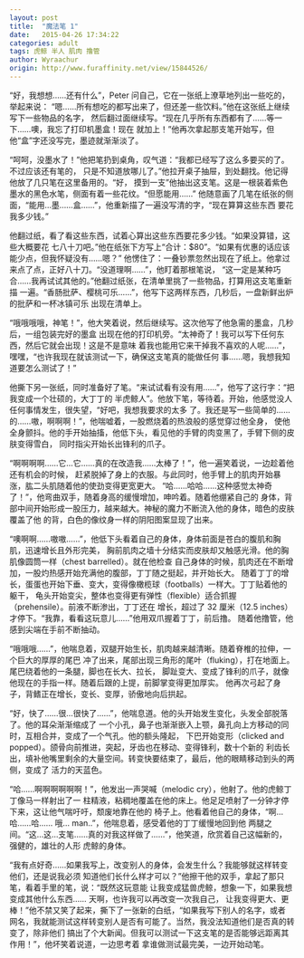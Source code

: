 ```yaml
---
layout: post
title:  "魔法笔 1"
date:   2015-04-26 17:34:22
categories: adult
tags: 虎鲸 半人 肌肉 撸管
author: Wyraachur
origin: http://www.furaffinity.net/view/15844526/
---
```


“好，我想想……还有什么”，Peter 问自己，它在一张纸上潦草地列出一些吃的，举起来说：
“嗯……所有想吃的都写出来了，但还差一些饮料。”他在这张纸上继续写下一些物品的名字，
然后翻过面继续写。“现在几乎所有东西都有了……等一下……噢，我忘了打印机墨盒！现在
就加上！”他再次拿起那支笔开始写，但他“盒”字还没写完，墨迹就渐渐淡了。

“呵呵，没墨水了！”他把笔扔到桌角，叹气道：“我都已经写了这么多要买的了。不过应该还有笔的，
只是不知道放哪儿了。”他拉开桌子抽屉，到处翻找。他记得他放了几只笔在这里备用的。“好，
摸到一支”他抽出这支笔。这是一根装着紫色墨水的黑色水笔，侧面有着一些花纹。“但愿能用……”
他随意画了几笔在纸张的侧面，“能用…墨……盒……”，他重新描了一遍没写清的字，“现在算算这些东西
要花我多少钱。”

他翻过纸，看了看这些东西，试着心算出这些东西要花多少钱。“如果没算错，这些大概要花
七八十刀吧。”他在纸张下方写上“合计：$80”。“如果有优惠的话应该能少点，但我怀疑没有……嗯？”
他愣住了：一叠钞票忽然出现在了纸上。他拿过来点了点，正好八十刀。“没道理啊……”，他盯着那根笔说，
“这一定是某种巧合……我再试试其他的。”他翻过纸张，在清单里挑了一些物品，打算用这支笔重新描
一遍。“香肠批萨、樱桃可乐……”，他写下这两样东西，几秒后，一盘新鲜出炉的批萨和一杯冰镇可乐
出现在清单上。

“哦哦哦哦，神笔！”，他大笑着说，然后继续写。这次他写了他急需的墨盒，几秒后，一组包装完好的墨盒
出现在他的打印机旁。“太神奇了！我可以写下任何东西，然后它就会出现！这是不是意味
着我也能用它来干掉我不喜欢的人呢……”，嘿嘿，“也许我现在就该测试一下，确保这支笔真的能做任何
事……嗯，我想我知道要怎么测试了！”

他撕下另一张纸，同时准备好了笔。“来试试看有没有用……”，他写了这行字：“把我变成一个壮硕的，大丁丁的
半虎鲸人”。他放下笔，等待着。开始，他感觉没人任何事情发生，很失望，“好吧，我想我要求的太多
了。我还是写一些简单的……的……嗷，啊啊啊！”，他喘嘘着，一股燃烧着的热浪般的感觉穿过他全身，
使他全身颤抖。他的手开始抽搐，他低下头，看见他的手臂的肉变黑了，手臂下侧的皮肤变得雪白，
同时指尖开始长出锋利的爪子。

“啊啊啊啊……它…它……真的在改造我……太棒了！”，他一遍笑着说，一边趁着他还有机会的时候，
赶紧脱掉了身上的衣服。与此同时，他手臂上的肌肉开始暴涨，肱二头肌随着他的使劲变得更宽更大。
“哈……哈哈……这种感觉太神奇了！”，他弯曲双手，随着身高的缓慢增加，呻吟着。随着他绷紧自己的
身体，背部中间开始形成一股压力，越来越大。神秘的魔力不断流入他的身体，暗色的皮肤覆盖了他
的背，白色的像纹身一样的阴阳图案显现了出来。

“噢啊啊……嗷嗷……”，他低下头看着自己的身体，身体前面是苍白的腹肌和胸肌，迅速增长且外形完美，
胸前肌肉之墙十分结实而皮肤却又触感光滑。他的胸肌像圆筒一样（chest barrelled）。就在他检查
自己身体的时候，肌肉还在不断增加，一股灼热感开始充满他的腹部，丁丁随之挺起，并开始长大。
随着丁丁的增长，蛋蛋也开始下垂、变大，变得像橄榄球（footballs）一样大。丁丁贴着他的躯干，
龟头开始变尖，整体也变得更有弹性（flexible）适合抓握（prehensile）。前液不断渗出，丁丁还在
增长，超过了 32 厘米（12.5 inches）才停下。“我靠，看看这玩意儿……”他用双爪握着丁丁，前后撸。
随着他撸管，他感到尖端在手前不断抽动。

“哦哦哦……”，他喘息着，双腿开始生长，肌肉越来越清晰。随着脊椎的拉伸，一个巨大的厚厚的尾巴
冲了出来，尾部出现三角形的尾叶（fluking），打在地面上。尾巴绕着他的一条腿，脚也在长大、拉长，
脚趾变大、变成了锋利的爪子，就像他现在的手指一样。随着后跟的上提，前脚掌变得更加厚实。
他再次弓起了身子，背鳍正在增长，变长、变厚，骄傲地向后拱起。

“好，快了……很…很快了……”，他喘息道。他的头开始发生变化，头发全部脱落了。他的耳朵渐渐缩成了
一个小孔，鼻子也渐渐嵌入上颚，鼻孔向上方移动的同时，互相合并，变成了一个气孔。他的额头隆起，
下巴开始变形（clicked and popped）。颌骨向前推进，突起，牙齿也在移动、变得锋利，数十个新的
利齿长出，填补他嘴里剩余的大量空间。转变快要结束了，最后，他的眼睛移动到头的两侧，变成了
活力的天蓝色。

“哈……啊啊啊啊啊啊！”，他发出一声哭喊（melodic cry），他射了。他的虎鲸丁丁像马一样射出了一
柱精液，粘稠地覆盖在他的床上。他足足喷射了一分钟才停下来，这让他气喘吁吁，颓废地靠在他的
椅子上。他看着他自己的身体，“啊…哈……哈…… 哦… man..”，他喘息着，感受着他的丁丁缓慢地回到他
两腿之间。“这…这…支笔……真的对我这样做了……”，他笑道，欣赏着自己这幅新的，强健的，雄壮的人形
虎鲸的身体。

“我有点好奇……如果我写上，改变别人的身体，会发生什么？我能够就这样转变他们，还是说我必须
知道他们长什么样才可以？”他擦干他的双手，拿起了那只笔，看着手里的笔，说：“既然这玩意能
让我变成猛兽虎鲸，想象一下，如果我想变成其他什么东西…… 天啊，也许我可以再改变一次我自己，
让我变得更大、更棒！”他不禁又笑了起来，撕下了一张新的白纸，“如果我写下别人的名字，或者
网名，我就能测试这样转变别人是否有可能了。当然，我没法知道他们是否真的转变了，除非他们
搞出了个大新闻。但我可以测试一下这支笔的是否能够远距离其作用！”，他坏笑着说道，一边思考着
拿谁做测试最完美，一边开始动笔。


